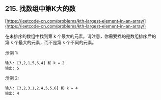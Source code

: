 **215. 找数组中第K大的数**
---
[https://leetcode-cn.com/problems/kth-largest-element-in-an-array/](https://leetcode-cn.com/problems/kth-largest-element-in-an-array/)

在未排序的数组中找到第 k 个最大的元素。请注意，你需要找的是数组排序后的第 k 个最大的元素，而不是第 k 个不同的元素。

示例 1:  

```
输入: [3,2,1,5,6,4] 和 k = 2
输出: 5
```  

示例 2:

```  
输入: [3,2,3,1,2,4,5,5,6] 和 k = 4
输出: 4
```  